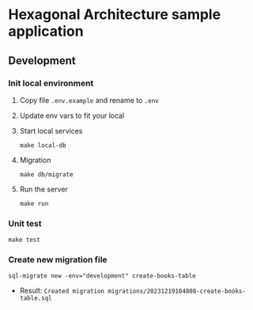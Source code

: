 # Hexagonal Architecture sample application

## Development

### Init local environment
1. Copy file `.env.example` and rename to `.env`

2. Update env vars to fit your local

3. Start local services
    ```shell
    make local-db
    ```

4. Migration

   ```shell
   make db/migrate
   ```

5. Run the server
    ```shell
    make run
    ```

### Unit test

```shell
make test
```

### Create new migration file

```shell
sql-migrate new -env="development" create-books-table
```

- Result: `Created migration migrations/20231219104808-create-books-table.sql`